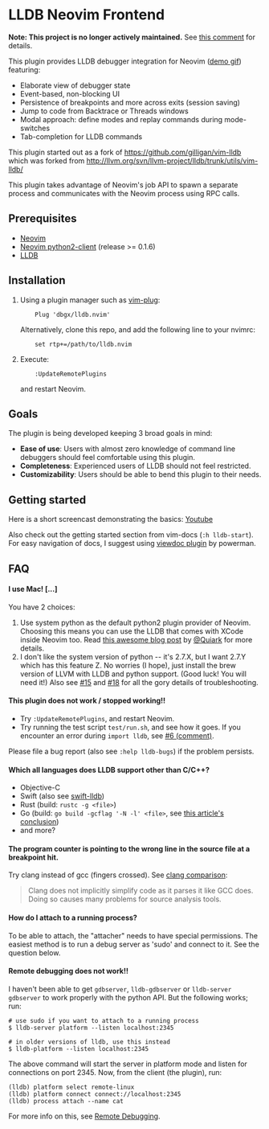 # LLDB Neovim Frontend

**Note: This project is no longer actively maintained.** See [this comment][] for details.

[this comment]: https://github.com/dbgx/lldb.nvim/issues/51#issuecomment-294894345

This plugin provides LLDB debugger integration for Neovim ([demo gif][]) featuring:

* Elaborate view of debugger state
* Event-based, non-blocking UI
* Persistence of breakpoints and more across exits (session saving)
* Jump to code from Backtrace or Threads windows
* Modal approach: define modes and replay commands during mode-switches
* Tab-completion for LLDB commands

This plugin started out as a fork of https://github.com/gilligan/vim-lldb
which was forked from http://llvm.org/svn/llvm-project/lldb/trunk/utils/vim-lldb/

This plugin takes advantage of Neovim's job API to spawn a separate process
and communicates with the Neovim process using RPC calls.

[demo gif]: https://cloud.githubusercontent.com/assets/1436441/9903483/6ed0e9cc-5c94-11e5-8e4e-ce3b389df2d5.gif

## Prerequisites

* [Neovim](https://github.com/neovim/neovim)
* [Neovim python2-client](https://github.com/neovim/python-client) (release >= 0.1.6)
* [LLDB](http://lldb.llvm.org/)

## Installation

1. Using a plugin manager such as [vim-plug](https://github.com/junegunn/vim-plug):

   ```
       Plug 'dbgx/lldb.nvim'
   ```

   Alternatively, clone this repo, and add the following line to your nvimrc:

   ```
       set rtp+=/path/to/lldb.nvim
   ```

2. Execute:

   ```
       :UpdateRemotePlugins
   ```

   and restart Neovim.

## Goals

The plugin is being developed keeping 3 broad goals in mind:

* **Ease of use**: Users with almost zero knowledge of command line debuggers should feel comfortable using this plugin.
* **Completeness**: Experienced users of LLDB should not feel restricted.
* **Customizability**: Users should be able to bend this plugin to their needs.

## Getting started

Here is a short screencast demonstrating the basics: [Youtube](https://youtu.be/rd654OxlmQs)

Also check out the getting started section from vim-docs (`:h lldb-start`).
For easy navigation of docs, I suggest using [viewdoc plugin](https://github.com/powerman/vim-plugin-viewdoc) by powerman.

## FAQ

#### I use Mac! \[...\]

You have 2 choices:

1. Use system python as the default python2 plugin provider of Neovim. Choosing this means you can use the LLDB that comes with XCode inside Neovim too.
   Read [this awesome blog post](http://blog.rplasil.name/2016/03/how-to-debug-neovim-python-remote-plugin.html) by [@Quiark](https://github.com/Quiark) for more details.
2. I don't like the system version of python -- it's 2.7.X, but I want 2.7.Y which has this feature Z.
   No worries (I hope), just install the brew version of LLVM with LLDB and python support. (Good luck! You will need it!)
   Also see [#15](https://github.com/dbgx/lldb.nvim/issues/15) and [#18](https://github.com/dbgx/lldb.nvim/issues/18) for all the gory details of troubleshooting.

#### This plugin does not work / stopped working!!

* Try `:UpdateRemotePlugins`, and restart Neovim.
* Try running the test script `test/run.sh`, and see how it goes.
  If you encounter an error during `import lldb`, see [#6 (comment)](https://github.com/dbgx/lldb.nvim/issues/6#issuecomment-127192347).

Please file a bug report (also see `:help lldb-bugs`) if the problem persists.

#### Which all languages does LLDB support other than C/C++?

* Objective-C
* Swift (also see [swift-lldb](https://github.com/apple/swift-lldb))
* Rust (build: `rustc -g <file>`)
* Go (build: `go build -gcflag '-N -l' <file>`, see [this article's conclusion](http://blog.ralch.com/tutorial/golang-debug-with-lldb/#conclusion:1e1e92ac4b68191b3e5dc9a56a7ac9d2))
* and more?

#### The program counter is pointing to the wrong line in the source file at a breakpoint hit.

Try clang instead of gcc (fingers crossed). See [clang comparison](http://clang.llvm.org/comparison.html#gcc):

>Clang does not implicitly simplify code as it parses it like GCC does. Doing so causes many problems for source analysis tools.

#### How do I attach to a running process?

To be able to attach, the "attacher" needs to have special permissions. The
easiest method is to run a debug server as 'sudo' and connect to it.
See the question below.

#### Remote debugging does not work!!

I haven't been able to get `gdbserver`, `lldb-gdbserver` or `lldb-server gdbserver`
to work properly with the python API. But the following works; run:

```
# use sudo if you want to attach to a running process
$ lldb-server platform --listen localhost:2345

# in older versions of lldb, use this instead
$ lldb-platform --listen localhost:2345
```

The above command will start the server in platform mode and listen for connections
on port 2345. Now, from the client (the plugin), run:

```
(lldb) platform select remote-linux
(lldb) platform connect connect://localhost:2345
(lldb) process attach --name cat
```

For more info on this, see [Remote Debugging](http://lldb.llvm.org/remote.html).
